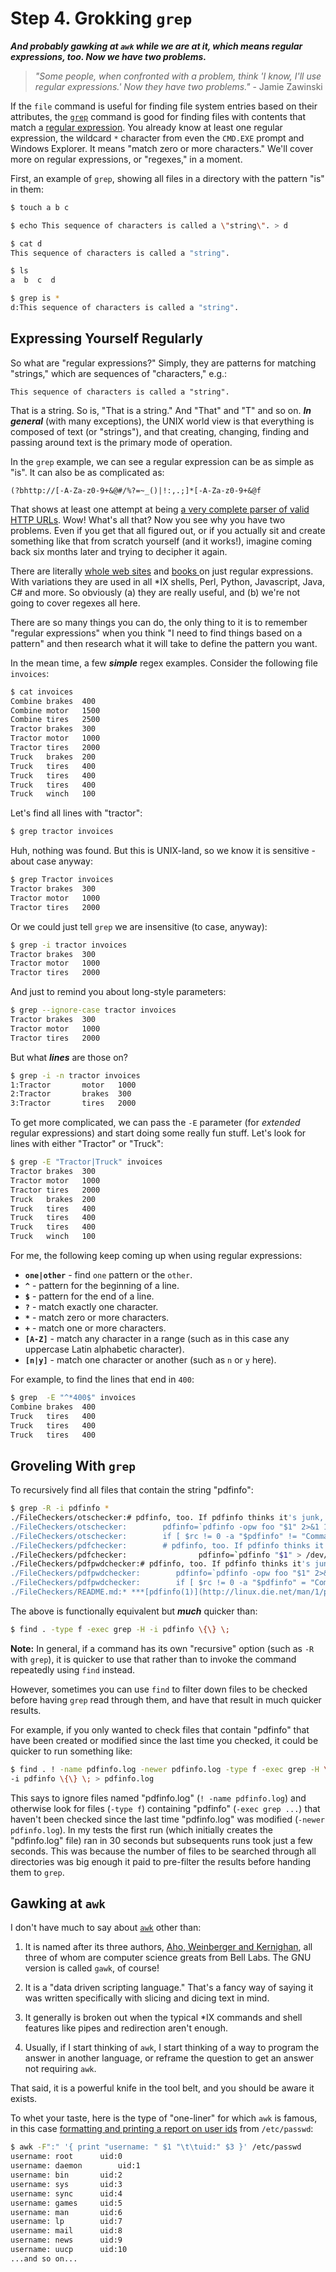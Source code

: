   
# Step 4. Grokking `grep`

***And probably gawking at `awk` while we are at it, which means regular
expressions, too. Now we have two problems.***

> *"Some people, when confronted with a problem, think 'I know, I'll use
> regular expressions.' Now they have two problems."* - Jamie Zawinski 

If the `file` command is useful for finding file system entries based
on their attributes, the [`grep`](http://linux.die.net/man/1/grep) command
is good for finding files with contents that match a
[regular expression](https://en.wikipedia.org/wiki/Regular_expression).
You already know at least one regular expression, the wildcard `*`
character from even the `CMD.EXE` prompt and Windows Explorer. It means
"match zero or more characters." We'll cover more on regular expressions,
or "regexes," in a moment.

First, an example of `grep`, showing all files in a directory with the
pattern "is" in them:

```bash
$ touch a b c

$ echo This sequence of characters is called a \"string\". > d

$ cat d
This sequence of characters is called a "string".

$ ls
a  b  c  d

$ grep is *
d:This sequence of characters is called a "string".
```

## Expressing Yourself Regularly

So what are "regular expressions?" Simply, they are patterns for matching
"strings," which are sequences of "characters," e.g.:

```
This sequence of characters is called a "string".
```

That is a string. So is, "That is a string." And "That" and "T" and so
on. ***In general*** (with many exceptions), the UNIX world view is that
everything is composed of text (or "strings"), and that creating, changing,
finding and passing around text is the primary mode of operation.

In the `grep` example, we can see a regular expression can be as
simple as "is". It can also be as complicated as:

```
(?bhttp://[-A-Za-z0-9+&@#/%?=~_()|!:,.;]*[-A-Za-z0-9+&@f
```

That shows at least one attempt at being
[a very complete parser of valid HTTP URLs](http://blog.codinghorror.com/the-problem-with-urls/).
Wow! What's all that? Now you see why you have two problems. Even if you
get that all figured out, or if you actually sit and create something like
that from scratch yourself (and it works!), imagine coming back six months
later and trying to decipher it again.

There are literally [whole web sites](http://www.regular-expressions.info/)
and [books ](http://shop.oreilly.com/product/9781565922570.do)
on just regular expressions. With variations they are used in all *IX
shells, Perl, Python, Javascript, Java, C# and more. So obviously (a) they
are really useful, and (b) we're not going to cover regexes all here.

There are so many things you can do, the only thing to it is to
remember "regular expressions" when you think "I need to find things based
on a pattern" and then research what it will take to define the pattern
you want.

In the mean time, a few ***simple*** regex examples. Consider the following
file `invoices`:

```bash
$ cat invoices
Combine brakes  400
Combine motor   1500
Combine tires   2500
Tractor brakes  300
Tractor motor   1000
Tractor tires   2000
Truck   brakes  200
Truck   tires   400
Truck   tires   400
Truck   tires   400
Truck   winch   100
```

Let's find all lines with "tractor":

```bash
$ grep tractor invoices

```

Huh, nothing was found. But this is UNIX-land, so we know it is sensitive -
about case anyway:

```bash
$ grep Tractor invoices
Tractor brakes  300
Tractor motor   1000
Tractor tires   2000
```

Or we could just tell `grep` we are insensitive (to case, anyway):

```bash
$ grep -i tractor invoices
Tractor brakes  300
Tractor motor   1000
Tractor tires   2000
```

And just to remind you about long-style parameters:

```bash
$ grep --ignore-case tractor invoices
Tractor brakes  300
Tractor motor   1000
Tractor tires   2000
```

But what ***lines*** are those on?

```bash
$ grep -i -n tractor invoices
1:Tractor       motor   1000
2:Tractor       brakes  300
3:Tractor       tires   2000
```

To get more complicated, we can pass the `-E` parameter (for *extended*
regular expressions) and start doing some really fun stuff. Let's look for
lines with either "Tractor" or "Truck":

```bash
$ grep -E "Tractor|Truck" invoices
Tractor brakes  300
Tractor motor   1000
Tractor tires   2000
Truck   brakes  200
Truck   tires   400
Truck   tires   400
Truck   tires   400
Truck   winch   100
```

For me, the following keep coming up when using regular expressions:

* **`one|other`** - find `one` pattern or the `other`.
* **`^`** - pattern for the beginning of a line.
* **`$`** - pattern for the end of a line.
* **`?`** - match exactly one character.
* **`*`** - match zero or more characters.
* **`+`** - match one or more characters.
* **`[A-Z]`** - match any character in a range (such as in this case any
uppercase Latin alphabetic character).
* **`[n|y]`** - match one character or another (such as `n` or `y` here).

For example, to find the lines that end in `400`:

```bash
$ grep  -E "^*400$" invoices
Combine brakes  400
Truck   tires   400
Truck   tires   400
Truck   tires   400
```

## Groveling With `grep`

To recursively find all files that contain the string "pdfinfo":

```bash
$ grep -R -i pdfinfo *
./FileCheckers/otschecker:# pdfinfo, too. If pdfinfo thinks it's junk, ...
./FileCheckers/otschecker:        pdfinfo=`pdfinfo -opw foo "$1" 2>&1 1...
./FileCheckers/otschecker:        if [ $rc != 0 -a "$pdfinfo" != "Comma...
./FileCheckers/pdfchecker:        # pdfinfo, too. If pdfinfo thinks it'...
./FileCheckers/pdfchecker:                pdfinfo=`pdfinfo "$1" > /dev/...
./FileCheckers/pdfpwdchecker:# pdfinfo, too. If pdfinfo thinks it's jun...
./FileCheckers/pdfpwdchecker:        pdfinfo=`pdfinfo -opw foo "$1" 2>&...
./FileCheckers/pdfpwdchecker:        if [ $rc != 0 -a "$pdfinfo" = "Com...
./FileCheckers/README.md:* ***[pdfinfo(1)](http://linux.die.net/man/1/p...
```

The above is functionally equivalent but ***much*** quicker than:

```bash
$ find . -type f -exec grep -H -i pdfinfo \{\} \; 
```

**Note:** In general, if a command has its own "recursive" option (such as
`-R` with `grep`), it is quicker to use that rather than to invoke the
command repeatedly using `find` instead.

However, sometimes you can use `find` to filter down files to be checked
before having `grep` read through them, and have that result in much
quicker results.

For example, if you only wanted to check files that contain "pdfinfo" that
have been created or modified since the last time you checked, it could be
quicker to run something like:

```bash
$ find . ! -name pdfinfo.log -newer pdfinfo.log -type f -exec grep -H \
-i pdfinfo \{\} \; > pdfinfo.log
```

This says to ignore files named "pdfinfo.log" (`! -name pdfinfo.log`) and
otherwise look for files (`-type f`) containing "pdfinfo" (`-exec grep
...`) that haven't been checked since the last time "pdfinfo.log" was
modified (`-newer pdfinfo.log`). In my tests the first run (which initially
creates the "pdfinfo.log" file) ran in 30 seconds but subsequents runs took
just a few seconds. This was because the number of files to be searched
through all directories was big enough it paid to pre-filter the results
before handing them to `grep`.

## Gawking at `awk`

I don't have much to say about [`awk`](http://linux.die.net/man/1/awk)
other than:

1. It is named after its three authors,
[Aho, Weinberger and Kernighan](https://en.wikipedia.org/wiki/AWK), all
three of whom are computer science greats from Bell Labs. The GNU version
is called `gawk`, of course!

2. It is a "data driven scripting language." That's a fancy way of saying
it was written specifically with slicing and dicing text in mind.

3. It generally is broken out when the typical *IX commands and shell
features like pipes and redirection aren't enough.

4. Usually, if I start thinking of `awk`, I start thinking of a way to
program the answer in another language, or reframe the question to get an
answer not requiring `awk`.

That said, it is a powerful knife in the tool belt, and you should be
aware it exists.

To whet your taste, here is the type of "one-liner" for which `awk` is
famous, in this case
[formatting and printing a report on user ids](http://www.ibm.com/developerworks/library/l-awk1/)
from `/etc/passwd`:

```bash
$ awk -F":" '{ print "username: " $1 "\t\tuid:" $3 }' /etc/passwd
username: root		uid:0
username: daemon		uid:1
username: bin		uid:2
username: sys		uid:3
username: sync		uid:4
username: games		uid:5
username: man		uid:6
username: lp		uid:7
username: mail		uid:8
username: news		uid:9
username: uucp		uid:10
...and so on...
```
  